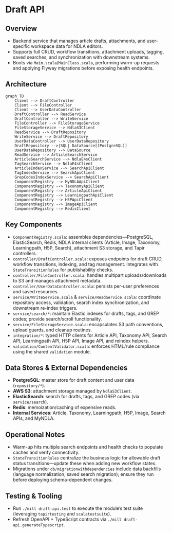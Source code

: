 # Draft API

## Overview
- Backend service that manages article drafts, attachments, and user-specific workspace data for NDLA editors.
- Supports full CRUD, workflow transitions, attachment uploads, tagging, saved searches, and synchronization with downstream systems.
- Boots via `Main.scala`/`MainClass.scala`, performing warm-up requests and applying Flyway migrations before exposing health endpoints.

## Architecture
```mermaid
graph TD
    Client --> DraftController
    Client --> FileController
    Client --> UserDataController
    DraftController --> ReadService
    DraftController --> WriteService
    FileController --> FileStorageService
    FileStorageService --> NdlaS3Client
    ReadService --> DraftRepository
    WriteService --> DraftRepository
    UserDataController --> UserDataRepository
    DraftRepository -->|SQL| DataSource[(PostgreSQL)]
    UserDataRepository --> DataSource
    ReadService --> ArticleSearchService
    ArticleSearchService --> NdlaE4sClient
    TagSearchService --> NdlaE4sClient
    ArticleIndexService --> SearchApiClient
    TagIndexService --> SearchApiClient
    GrepCodesIndexService --> SearchApiClient
    ComponentRegistry --> MyNDLAApiClient
    ComponentRegistry --> TaxonomyApiClient
    ComponentRegistry --> ArticleApiClient
    ComponentRegistry --> LearningpathApiClient
    ComponentRegistry --> H5PApiClient
    ComponentRegistry --> ImageApiClient
    ComponentRegistry --> RedisClient
```

## Key Components
- `ComponentRegistry.scala`: assembles dependencies—PostgreSQL, ElasticSearch, Redis, NDLA internal clients (Article, Image, Taxonomy, Learningpath, H5P, Search), attachment S3 storage, and Tapir controllers.
- `controller/DraftController.scala`: exposes endpoints for draft CRUD, workflow transitions, indexing, and tag management. Integrates with `StateTransitionRules` for publishability checks.
- `controller/FileController.scala`: handles multipart uploads/downloads to S3 and manages attachment metadata.
- `controller/UserDataController.scala`: persists per-user preferences and saved resources.
- `service/WriteService.scala` & `service/ReadService.scala`: coordinate repository access, validation, search index synchronization, and downstream re-index triggers.
- `service/search/*`: maintain Elastic indexes for drafts, tags, and GREP codes; provide search/scroll functionality.
- `service/FileStorageService.scala`: encapsulates S3 path conventions, upload guards, and cleanup routines.
- `integration/*`: typed HTTP clients for Article API, Taxonomy API, Search API, Learningpath API, H5P API, Image API, and reindex helpers.
- `validation/ContentValidator.scala`: enforces HTML/rule compliance using the shared `validation` module.

## Data Stores & External Dependencies
- **PostgreSQL**: master store for draft content and user data (`repository/*`).
- **AWS S3**: attachment storage managed by `NdlaS3Client`.
- **ElasticSearch**: search for drafts, tags, and GREP codes (via `service/search`).
- **Redis**: memoization/caching of expensive reads.
- **Internal Services**: Article, Taxonomy, Learningpath, H5P, Image, Search APIs, and MyNDLA.

## Operational Notes
- Warm-up hits multiple search endpoints and health checks to populate caches and verify connectivity.
- `StateTransitionRules` centralize the business logic for allowable draft status transitions—update these when adding new workflow states.
- Migrations under `db/migrationwithdependencies` include data backfills (language normalization, saved search migration); ensure they run before deploying schema-dependent changes.

## Testing & Tooling
- Run `./mill draft-api.test` to execute the module’s test suite (leveraging `tapirtesting` and `scalatestsuite`).
- Refresh OpenAPI + TypeScript contracts via `./mill draft-api.generateTypescript`.

